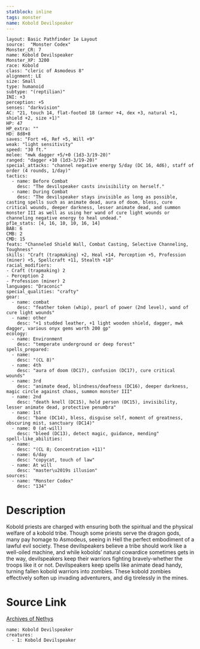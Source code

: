 ```yaml
---
statblock: inline
tags: monster
name: Kobold Devilspeaker
---
```

```statblock
layout: Basic Pathfinder 1e Layout
source:  "Monster Codex"
Monster_CR: 7
name: Kobold Devilspeaker
Monster_XP: 3200
race: Kobold
class: "cleric of Asmodeus 8"
alignment: LE
size: Small
type: humanoid
subtype: "(reptilian)"
INI: +3
perception: +5
senses: "darkvision"
AC: "21, touch 14, flat-footed 18 (armor +4, dex +3, natural +1, shield +2, size +1)"
HP: 47
HP_extra: ""
HD: 8d8+8
saves: "Fort +6, Ref +5, Will +9"
weak: "light sensitivity"
speed: "30 ft."
melee: "mwk dagger +5/+0 (1d3-3/19-20)"
ranged: "dagger +10 (1d3-3/19-20)"
special_attacks: "channel negative energy 5/day (DC 16, 4d6), staff of order (4 rounds, 1/day)"
tactics:
  - name: Before Combat
    desc: "The devilspeaker casts invisibility on herself."
  - name: During Combat
    desc: "The devilspeaker stays invisible as long as possible, casting spells such as animate dead, aura of doom, bless, cure critical wounds, deeper darkness, lesser animate dead, and summon monster III as well as using her wand of cure light wounds or channeling negative energy to heal undead."
pf1e_stats: [4, 16, 10, 10, 16, 14]
BAB: 6
CMB: 2
CMD: 15
feats: "Channeled Shield Wall, Combat Casting, Selective Channeling, Toughness"
skills: "Craft (trapmaking) +2, Heal +14, Perception +5, Profession (miner) +5, Spellcraft +11, Stealth +18"
racial_modifiers:
- Craft (trapmaking) 2
- Perception 2
- Profession (miner) 2
languages: "Draconic"
special_qualities: "crafty"
gear:
  - name: combat
    desc: "feather token (whip), pearl of power (2nd level), wand of cure light wounds"
  - name: other
    desc: "+1 studded leather, +1 light wooden shield, dagger, mwk dagger, various onyx gems worth 200 gp"
ecology:
  - name: Environment
    desc: "temperate underground or deep forest"
spells_prepared:
  - name:
    desc: "(CL 8)"
  - name: 4th
    desc: "aura of doom (DC17), confusion (DC17), cure critical wounds"
  - name: 3rd
    desc: "animate dead, blindness/deafness (DC16), deeper darkness, magic circle against chaos, summon monster III"
  - name: 2nd
    desc: "death knell (DC15), hold person (DC15), invisibility, lesser animate dead, protective penumbra"
  - name: 1st
    desc: "bane (DC14), bless, disguise self, moment of greatness, obscuring mist, sanctuary (DC14)"
  - name: 0 (at-will)
    desc: "bleed (DC13), detect magic, guidance, mending"
spell-like_abilities:
  - name:
    desc: "(CL 8; Concentration +11)"
  - name: 6/day
    desc: "copycat, touch of law"
  - name: At will
    desc: "master\u2019s illusion"
sources:
  - name: "Monster Codex"
    desc: "134"
```
# Description
Kobold priests are charged with ensuring both the spiritual and the physical welfare of a kobold tribe. Though some priests serve the dragon gods, many pay homage to Asmodeus, seeing in Hell the perfect embodiment of a lawful evil society. These devilspeakers believe a tribe should work like a well-oiled machine, and while kobolds’ natural cowardice sometimes gets in the way, devilspeakers keep their warriors fighting bravely-whether the troops like it or not. Devilspeakers keep spells like animate dead handy, turning fallen kobold warriors into zombies. These kobold zombies effectively soften up invading adventurers, and dig tirelessly in the mines.
# Source Link
[Archives of Nethys](https://aonprd.com/MonsterDisplay.aspx?ItemName=Kobold%20Devilspeaker)
```encounter-table
name: Kobold Devilspeaker
creatures:
  - 1: Kobold Devilspeaker
```
